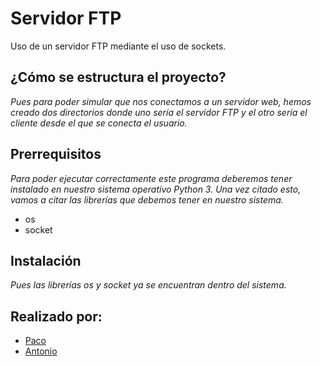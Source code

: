# Servidor FTP
Uso de un servidor FTP mediante el uso de sockets.

## ¿Cómo se estructura el proyecto?
_Pues para poder simular que nos conectamos a un servidor web, hemos creado dos directorios donde uno sería el servidor FTP
y el otro sería el cliente desde el que se conecta el usuario._

## Prerrequisitos
_Para poder ejecutar correctamente este programa deberemos tener instalado en nuestro sistema operativo Python 3.
Una vez citado esto, vamos a citar las librerías que debemos tener en nuestro sistema._
* os
* socket

## Instalación
_Pues las librerías *os y socket* ya se encuentran dentro del sistema._

## Realizado por:
* [Paco](https://github.com/PaCoders)
* [Antonio](https://github.com/Renjian-Reyes)
